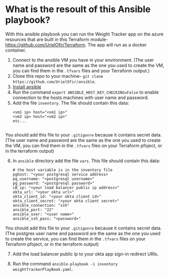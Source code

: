 # What is the resoult of this Ansible playbook?
With this ansible playbook you can run the Weight Tracker app on the azure resources that are built in this Terraform module- https://github.com/UrielOfir/Terraform.
The app will run as a docker container.


1. Connect to the ansible VM you have in your environment. (The user name and password are the same as the one you used to create the VM, you can find them in the `.tfvars` files and your Terraform output.)
2. Clone this repo to your machine- `git clone https://github.com/UrielOfir/ansible`.
3. [Install ansible](https://docs.ansible.com/ansible/latest/installation_guide/intro_installation.html#installing-ansible-on-ubuntu)
4. Run the command `export ANSIBLE_HOST_KEY_CHECKING=False` to enable connection to the hosts machines with user name and password.
5. Add the file `inventory`. The file should contain this data:
    ```
    <vm1 ip> host="<vm1 ip>"
    <vm2 ip> host="<vm2 ip>"
    etc...


You should add this file to your `.gitigonre` because it contains secret data.
(The user name and password are the same as the one you used to create the VM, you can find them in the `.tfvars` files on your Terraform pfoject, or in the terraform output)

6. In `ansible` directory add the file `vars`. This file should contain this data:
    ```
    # the host variable is in the inventory file
    pghost: "<your postgresql service address>
    pg_username: "<postgresql username>"
    pg_password: "<postgresql password>"
    LB_ip: "<your load balancer public ip address>"
    okta_url: "<your okta url>"
    okta_client_id: "<your okta client id>"
    okta_client_secret: "<your okta client secret>"
    ansible_connection: "ssh"
    ansible_port: "22"
    ansible_user: "<user name>" 
    ansible_ssh_pass: "<password>"

You should add this file to your `.gitigonre` because it contains secret data.
(The postgres user name and password are the same as the one you used to create the service, you can find them in the `.tfvars` files on your Terraform pfoject, or in the terraform output)

7. Add the load balancer public ip to your okta app sign-in redirect URIs.

8. Run the command `ansible-playbook -i inventory weightTrackerPlayBook.yaml`.
